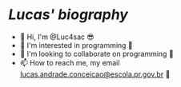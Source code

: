 # _**Lucas' biography**_
- 👋 Hi, I'm @Luc4sac :sunglasses:	
- 👀 I'm interested in programming :thinking:
- 💞️ I'm looking to collaborate on programming :100:		
- 📫 How to reach me, my email lucas.andrade.conceicao@escola.pr.gov.br :speech_balloon:	
<!---
Luc4sac/Luc4sac is a ✨ special ✨ repository because its `README.md` (this file) appears on your GitHub profile.
You can click the Preview link to take a look at your changes.
--->
